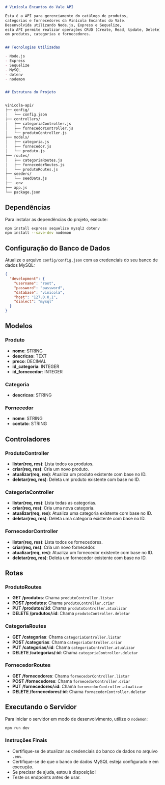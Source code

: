 ```markdown
# Vinícola Encantos do Vale API

Esta é a API para gerenciamento do catálogo de produtos, 
categorias e fornecedores da Vinícola Encantos do Vale. 
Desenvolvida utilizando Node.js, Express e Sequelize, 
esta API permite realizar operações CRUD (Create, Read, Update, Delete) 
em produtos, categorias e fornecedores.


## Tecnologias Utilizadas

- Node.js
- Express
- Sequelize
- MySQL
- dotenv
- nodemon


## Estrutura do Projeto


vinicola-api/
├── config/
│   └── config.json
├── controllers/
│   ├── categoriaController.js
│   ├── fornecedorController.js
│   └── produtoController.js
├── models/
│   ├── categoria.js
│   ├── fornecedor.js
│   └── produto.js
├── routes/
│   ├── categoriaRoutes.js
│   ├── fornecedorRoutes.js
│   └── produtoRoutes.js
├── seeders/
│   └── seedData.js
├── .env
├── app.js
└── package.json
```

## Dependências

Para instalar as dependências do projeto, execute:

```sh
npm install express sequelize mysql2 dotenv
npm install --save-dev nodemon
```

## Configuração do Banco de Dados

Atualize o arquivo `config/config.json` com as credenciais do seu banco de dados MySQL:

```json
{
  "development": {
    "username": "root",
    "password": "password",
    "database": "vinicola",
    "host": "127.0.0.1",
    "dialect": "mysql"
  }
}
```

## Modelos

### Produto
- **nome**: STRING
- **descricao**: TEXT
- **preco**: DECIMAL
- **id_categoria**: INTEGER
- **id_fornecedor**: INTEGER

### Categoria
- **descricao**: STRING

### Fornecedor
- **nome**: STRING
- **contato**: STRING

## Controladores

### ProdutoController
- **listar(req, res)**: Lista todos os produtos.
- **criar(req, res)**: Cria um novo produto.
- **atualizar(req, res)**: Atualiza um produto existente com base no ID.
- **deletar(req, res)**: Deleta um produto existente com base no ID.

### CategoriaController
- **listar(req, res)**: Lista todas as categorias.
- **criar(req, res)**: Cria uma nova categoria.
- **atualizar(req, res)**: Atualiza uma categoria existente com base no ID.
- **deletar(req, res)**: Deleta uma categoria existente com base no ID.

### FornecedorController
- **listar(req, res)**: Lista todos os fornecedores.
- **criar(req, res)**: Cria um novo fornecedor.
- **atualizar(req, res)**: Atualiza um fornecedor existente com base no ID.
- **deletar(req, res)**: Deleta um fornecedor existente com base no ID.

## Rotas

### ProdutoRoutes
- **GET /produtos**: Chama `produtoController.listar`
- **POST /produtos**: Chama `produtoController.criar`
- **PUT /produtos/:id**: Chama `produtoController.atualizar`
- **DELETE /produtos/:id**: Chama `produtoController.deletar`

### CategoriaRoutes
- **GET /categorias**: Chama `categoriaController.listar`
- **POST /categorias**: Chama `categoriaController.criar`
- **PUT /categorias/:id**: Chama `categoriaController.atualizar`
- **DELETE /categorias/:id**: Chama `categoriaController.deletar`

### FornecedorRoutes
- **GET /fornecedores**: Chama `fornecedorController.listar`
- **POST /fornecedores**: Chama `fornecedorController.criar`
- **PUT /fornecedores/:id**: Chama `fornecedorController.atualizar`
- **DELETE /fornecedores/:id**: Chama `fornecedorController.deletar`

## Executando o Servidor

Para iniciar o servidor em modo de desenvolvimento, utilize o `nodemon`:

```sh
npm run dev
```

### Instruções Finais

- Certifique-se de atualizar as credenciais do banco de dados no arquivo `.env`.
- Certifique-se de que o banco de dados MySQL esteja configurado e em execução.
- Se precisar de ajuda, estou à disposição!
- Teste os endpoints antes de usar.

